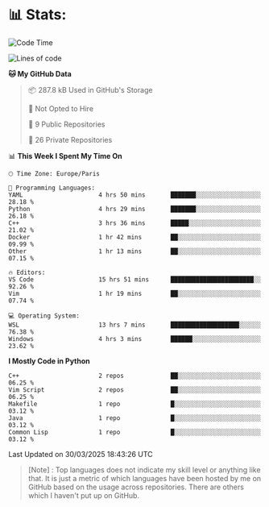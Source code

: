 

<h1>📊 Stats:</h1>

<!--START_SECTION:waka-->
![Code Time](http://img.shields.io/badge/Code%20Time-840%20hrs%204%20mins-blue)

![Lines of code](https://img.shields.io/badge/From%20Hello%20World%20I%27ve%20Written-6.6%20million%20lines%20of%20code-blue)

**🐱 My GitHub Data** 

> 📦 287.8 kB Used in GitHub's Storage 
 > 
> 🚫 Not Opted to Hire
 > 
> 📜 9 Public Repositories 
 > 
> 🔑 26 Private Repositories 
 > 
📊 **This Week I Spent My Time On** 

```text
🕑︎ Time Zone: Europe/Paris

💬 Programming Languages: 
YAML                     4 hrs 50 mins       ███████░░░░░░░░░░░░░░░░░░   28.18 % 
Python                   4 hrs 29 mins       ███████░░░░░░░░░░░░░░░░░░   26.18 % 
C++                      3 hrs 36 mins       █████░░░░░░░░░░░░░░░░░░░░   21.02 % 
Docker                   1 hr 42 mins        ██░░░░░░░░░░░░░░░░░░░░░░░   09.99 % 
Other                    1 hr 13 mins        ██░░░░░░░░░░░░░░░░░░░░░░░   07.15 % 

🔥 Editors: 
VS Code                  15 hrs 51 mins      ███████████████████████░░   92.26 % 
Vim                      1 hr 19 mins        ██░░░░░░░░░░░░░░░░░░░░░░░   07.74 % 

💻 Operating System: 
WSL                      13 hrs 7 mins       ███████████████████░░░░░░   76.38 % 
Windows                  4 hrs 3 mins        ██████░░░░░░░░░░░░░░░░░░░   23.62 % 
```

**I Mostly Code in Python** 

```text
C++                      2 repos             ██░░░░░░░░░░░░░░░░░░░░░░░   06.25 % 
Vim Script               2 repos             ██░░░░░░░░░░░░░░░░░░░░░░░   06.25 % 
Makefile                 1 repo              █░░░░░░░░░░░░░░░░░░░░░░░░   03.12 % 
Java                     1 repo              █░░░░░░░░░░░░░░░░░░░░░░░░   03.12 % 
Common Lisp              1 repo              █░░░░░░░░░░░░░░░░░░░░░░░░   03.12 % 
```




 Last Updated on 30/03/2025 18:43:26 UTC
<!--END_SECTION:waka-->

 > [Note] : Top languages does not indicate my skill level or anything like that. It is just a metric of which languages have been hosted by me on GitHub based on the usage across repositories. There are others which I haven't put up on GitHub.</span>
